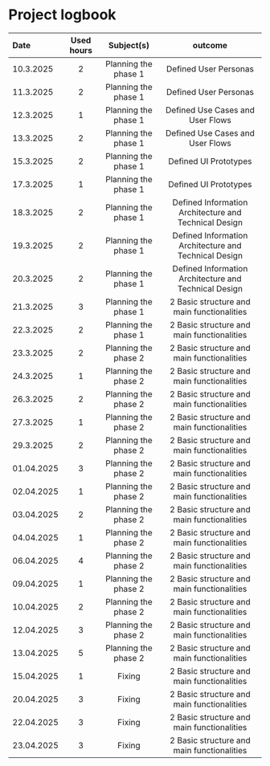 # Project logbook

| Date  | Used hours | Subject(s) |  outcome |
| :---  |     :---:      |     :---:      |     :---:      |
| 10.3.2025 | 2 | Planning the phase 1  | Defined User Personas  |
| 11.3.2025 | 2 | Planning the phase 1  | Defined User Personas  |
| 12.3.2025 | 1 | Planning the phase 1  | Defined Use Cases and User Flows  |
| 13.3.2025 | 2 | Planning the phase 1  | Defined Use Cases and User Flows  |
| 15.3.2025 | 2 | Planning the phase 1  | Defined UI Prototypes |
| 17.3.2025 | 1 | Planning the phase 1  | Defined UI Prototypes |
| 18.3.2025 | 2 | Planning the phase 1  | Defined Information Architecture and Technical Design  |
| 19.3.2025 | 2 | Planning the phase 1  | Defined Information Architecture and Technical Design  |
| 20.3.2025 | 2 | Planning the phase 1  | Defined Information Architecture and Technical Design  |
| 21.3.2025 | 3 | Planning the phase 1  | 2 Basic structure and main functionalities  |
| 22.3.2025 | 2 | Planning the phase 1  | 2 Basic structure and main functionalities  |
| 23.3.2025 | 2 | Planning the phase 2  | 2 Basic structure and main functionalities  |
| 24.3.2025 | 1 | Planning the phase 2  | 2 Basic structure and main functionalities  |
| 26.3.2025 | 2 | Planning the phase 2  | 2 Basic structure and main functionalities  |
| 27.3.2025 | 1 | Planning the phase 2  | 2 Basic structure and main functionalities  |
| 29.3.2025 | 2 | Planning the phase 2  | 2 Basic structure and main functionalities  |
| 01.04.2025 | 3 | Planning the phase 2  | 2 Basic structure and main functionalities  |
| 02.04.2025 | 1 | Planning the phase 2  | 2 Basic structure and main functionalities  |
| 03.04.2025 | 2 | Planning the phase 2  | 2 Basic structure and main functionalities  |
| 04.04.2025 | 1 | Planning the phase 2  | 2 Basic structure and main functionalities  |
| 06.04.2025 | 4 | Planning the phase 2  | 2 Basic structure and main functionalities  |
| 09.04.2025 | 1 | Planning the phase 2  | 2 Basic structure and main functionalities  |
| 10.04.2025 | 2 | Planning the phase 2  | 2 Basic structure and main functionalities  |
| 12.04.2025 | 3 | Planning the phase 2  | 2 Basic structure and main functionalities  |
| 13.04.2025 | 5 | Planning the phase 2  | 2 Basic structure and main functionalities  |
| 15.04.2025 | 1 | Fixing  | 2 Basic structure and main functionalities  |
| 20.04.2025 | 3 | Fixing  | 2 Basic structure and main functionalities  |
| 22.04.2025 | 3 | Fixing  | 2 Basic structure and main functionalities  |
| 23.04.2025 | 3 | Fixing  | 2 Basic structure and main functionalities  |
